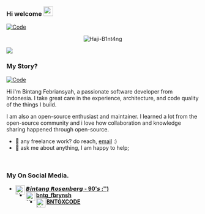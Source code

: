 ### Hi welcome <img src="https://media.giphy.com/media/hvRJCLFzcasrR4ia7z/giphy.gif" width="25px">
[![Code](https://res.cloudinary.com/dkb6qc4ui/image/upload/v1604296725/gh-header-image-cropped_vbb2qi.png)](https://github.com/Haji-B1nt4ng)
<p align="center"> <img src=https://github-readme-stats.vercel.app/api?username=Haji-B1nt4ng&show_icons=true&theme=tokyonight alt=Haji-B1nt4ng /> </p>
<img align="center" src="https://github-readme-stats.vercel.app/api/top-langs/?username=Haji-B1nt4ng&theme=dark&hide_langs_below=1" />

### My Story?

[![Code](https://res.cloudinary.com/dkb6qc4ui/image/upload/v1604293704/bntgxcode_nffjmb.jpg)](https://github.com/Haji-B1nt4ng)

Hi i'm Bintang Febriansyah, a passionate software developer from Indonesia. I take great care in the experience, architecture, and code quality of the things I build.

I am also an open-source enthusiast and maintainer. I learned a lot from the open-source community and i love how collaboration and knowledge sharing happened through open-source.

- 💼 any freelance work? do reach, [email](mailto:bintangid2004@gmail.com) :)
- 💬 ask me about anything, I am happy to help;
<br />


### My On Social Media.

* [<img alt="Haji-B1nt4ng's Facebook" align="left" width="24px" src="https://cdn.jsdelivr.net/npm/simple-icons@v3/icons/facebook.svg" /> <b>𝘽𝙞𝙣𝙩𝙖𝙣𝙜 𝙍𝙤𝙨𝙚𝙣𝙗𝙚𝙧𝙜 - 90'𝙨 :'')</b>](https://www.facebook.com/BUN94.M4W4R.707)<br />
* [<img alt="Haji-B1nt4ng's Instagram" align="left" width="24px" src="https://cdn.jsdelivr.net/npm/simple-icons@v3/icons/instagram.svg" /> <b>bntg_fbrynsh</b>](https://www.instagram.com/bntg_fbrynsh)<br />
* [<img alt="Haji-B1nt4ng's Github" align="left" width="24px" src="https://cdn.jsdelivr.net/npm/simple-icons@v3/icons/github.svg" /> <b>BNTGXCODE</b>](https://github.com/Haji-B1nt4ng)<br />

